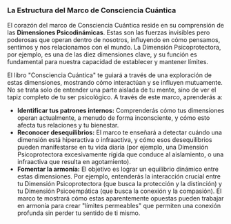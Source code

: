 ### La Estructura del Marco de Consciencia Cuántica
El corazón del marco de Consciencia Cuántica reside en su comprensión de las **Dimensiones Psicodinámicas**. Estas son las fuerzas invisibles pero poderosas que operan dentro de nosotros, influyendo en cómo pensamos, sentimos y nos relacionamos con el mundo. La Dimensión Psicoprotectora, por ejemplo, es una de las diez dimensiones clave, y su función es fundamental para nuestra capacidad de establecer y mantener límites.

El libro "Consciencia Cuántica" te guiará a través de una exploración de estas dimensiones, mostrando cómo interactúan y se influyen mutuamente. No se trata solo de entender una parte aislada de tu mente, sino de ver el tapiz completo de tu ser psicológico. A través de este marco, aprenderás a:

*   **Identificar tus patrones internos:** Comprenderás cómo tus dimensiones operan actualmente, a menudo de forma inconsciente, y cómo esto afecta tus relaciones y tu bienestar.
*   **Reconocer desequilibrios:** El marco te enseñará a detectar cuándo una dimensión está hiperactiva o infraactiva, y cómo esos desequilibrios pueden manifestarse en tu vida diaria (por ejemplo, una Dimensión Psicoprotectora excesivamente rígida que conduce al aislamiento, o una infraactiva que resulta en agotamiento).
*   **Fomentar la armonía:** El objetivo es lograr un equilibrio dinámico entre estas dimensiones. Por ejemplo, entenderás la interacción crucial entre tu Dimensión Psicoprotectora (que busca la protección y la distinción) y tu Dimensión Psicoempática (que busca la conexión y la compasión). El marco te mostrará cómo estas aparentemente opuestas pueden trabajar en armonía para crear "límites permeables" que permiten una conexión profunda sin perder tu sentido de ti mismo.